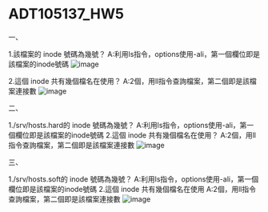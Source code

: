 # ADT105137_HW5
一、

1.該檔案的 inode 號碼為幾號？
A:利用ls指令，options使用-ali，第一個欄位即是該檔案的inode號碼
![image](https://github.com/Yubo0826/1106/blob/master/1-2.PNG)

2.這個 inode 共有幾個檔名在使用？
A:2個，用ll指令查詢檔案，第二個即是該檔案連接數
![image](https://github.com/Yubo0826/1106/blob/master/1-1.PNG)

二、

1./srv/hosts.hard的 inode 號碼為幾號？
A:利用ls指令，options使用-ali，第一個欄位即是該檔案的inode號碼
2.這個 inode 共有幾個檔名在使用？
A:2個，用ll指令查詢檔案，第二個即是該檔案連接數
![image](https://github.com/Yubo0826/1106/blob/master/2.PNG)

三、

1./srv/hosts.soft的 inode 號碼為幾號？
A:利用ls指令，options使用-ali，第一個欄位即是該檔案的inode號碼
2.這個 inode 共有幾個檔名在使用
A:2個，用ll指令查詢檔案，第二個即是該檔案連接數
![image](https://github.com/Yubo0826/1106/blob/master/3.PNG)



